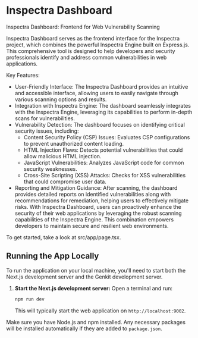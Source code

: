 # Inspectra Dashboard
Inspectra Dashboard: Frontend for Web Vulnerability Scanning

Inspectra Dashboard serves as the frontend interface for the Inspectra project, which combines the powerful Inspectra Engine built on Express.js. This comprehensive tool is designed to help developers and security professionals identify and address common vulnerabilities in web applications.

Key Features:
- User-Friendly Interface: The Inspectra Dashboard provides an intuitive and accessible interface, allowing users to easily navigate through various scanning options and results.
- Integration with Inspectra Engine: The dashboard seamlessly integrates with the Inspectra Engine, leveraging its capabilities to perform in-depth scans for vulnerabilities.
- Vulnerability Detection: The dashboard focuses on identifying critical security issues, including:
    - Content Security Policy (CSP) Issues: Evaluates CSP configurations to prevent unauthorized content loading.
    - HTML Injection Flaws: Detects potential vulnerabilities that could allow malicious HTML injection.
    - JavaScript Vulnerabilities: Analyzes JavaScript code for common security weaknesses.
    - Cross-Site Scripting (XSS) Attacks: Checks for XSS vulnerabilities that could compromise user data.
- Reporting and Mitigation Guidance: After scanning, the dashboard provides detailed reports on identified vulnerabilities along with recommendations for remediation, helping users to effectively mitigate risks.
With Inspectra Dashboard, users can proactively enhance the security of their web applications by leveraging the robust scanning capabilities of the Inspectra Engine. This combination empowers developers to maintain secure and resilient web environments.


To get started, take a look at src/app/page.tsx.

## Running the App Locally

To run the application on your local machine, you'll need to start both the Next.js development server and the Genkit development server.

1.  **Start the Next.js development server:**
    Open a terminal and run:
    ```bash
    npm run dev
    ```
    This will typically start the web application on `http://localhost:9002`.


Make sure you have Node.js and npm installed. Any necessary packages will be installed automatically if they are added to `package.json`.
